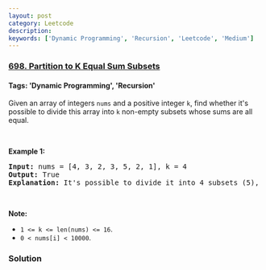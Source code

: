 ```yaml
---
layout: post
category: Leetcode
description: 
keywords: ['Dynamic Programming', 'Recursion', 'Leetcode', 'Medium']
---
```

### [698. Partition to K Equal Sum Subsets](https://leetcode.com/problems/partition-to-k-equal-sum-subsets)

#### Tags: 'Dynamic Programming', 'Recursion'

<div class="content__u3I1 question-content__JfgR"><div><p>Given an array of integers <code>nums</code> and a positive integer <code>k</code>, find whether it's possible to divide this array into <code>k</code> non-empty subsets whose sums are all equal.</p>
<p> </p>
<p><b>Example 1:</b></p>
<pre><b>Input:</b> nums = [4, 3, 2, 3, 5, 2, 1], k = 4
<b>Output:</b> True
<b>Explanation:</b> It's possible to divide it into 4 subsets (5), (1, 4), (2,3), (2,3) with equal sums.
</pre>
<p> </p>
<p><b>Note:</b></p>
<ul>
<li><code>1 &lt;= k &lt;= len(nums) &lt;= 16</code>.</li>
<li><code>0 &lt; nums[i] &lt; 10000</code>.</li>
</ul>
</div></div>

### Solution
